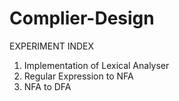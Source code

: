 # Complier-Design

EXPERIMENT INDEX 
1. Implementation of Lexical Analyser
2. Regular Expression to NFA
3. NFA to DFA
